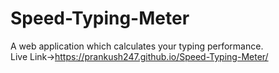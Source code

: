 # Speed-Typing-Meter
A web application which calculates your typing performance.</br>
Live Link->https://prankush247.github.io/Speed-Typing-Meter/
